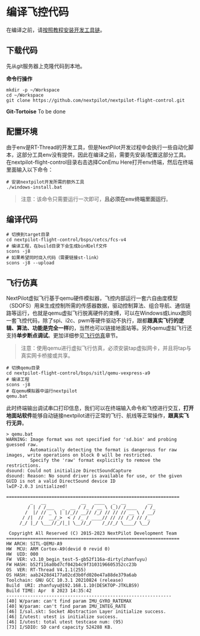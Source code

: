# 编译飞控代码

在编译之前，请[按照教程安装开发工具链](./1-toolchain.md)。

## 下载代码

先从git服务器上克隆代码到本地。

**命令行操作**

```
mkdir -p ~/Workspace
cd ~/Workspace
git clone https://github.com/nextpilot/nextpilot-flight-control.git
```
**Git-Tortoise**
To be done

## 配置环境

由于env是RT-Thread的开发工具，但是NextPilot开发过程中会执行一些自动化脚本，这部分工具env没有提供，因此在编译之前，需要先安装/配置这部分工具。在nextpilot-flight-control目录右击选择ConEmu Here打开env终端，然后在终端里面输入以下命令：
```shell
# 安装nextpilot开发所需的额外工具
./windows-install.bat
```
> 注意：该命令只需要运行一次即可，**且必须在env终端里面运行**。

## 编译代码

```
# 切换到target目录
cd nextpilot-flight-control/bsps/cetcs/fcs-v4
# 编译工程，在build目录下会生成bin和elf文件
scons -j8
# 如果希望同时烧入代码（需要链接st-link）
scons -j8 --upload
```

## 飞行仿真

NextPilot虚拟飞行基于qemu硬件模拟器，飞控内部运行一套六自由度模型（SDOFS）用来生成控制所需的传感器数据，驱动控制算法、组合导航、通信链路等运行，也就是qemu虚拟飞行脱离硬件的束缚，可以在Windows或Linux跑同一套飞控代码，除了spi、i2c、pwm等硬件驱动不执行，跟都**跟真实飞行的逻辑、算法、功能是完全一样**的，当然也可以链接地面站等。另外qemu虚拟飞行还支持**单步断点调试**。更加详细参见[飞行仿真](../E.%E9%A3%9E%E8%A1%8C%E4%BB%BF%E7%9C%9F/sitl_qemu.md)章节。

> 注意：使用qemu进行虚拟飞行仿真，必须安装tap虚拟网卡，并且将tap与真实网卡桥接或共享。

```
# 切换qemu目录
cd nextpilot-flight-control/bsps/sitl/qemu-vexpress-a9
# 编译工程
scons -j8
# 在qemu模拟器中运行nextpilot
qemu.bat
```
此时终端输出调试串口打印信息，我们可以在终端输入命令和飞控进行交互，**打开地面站软件**能够自动链接nextpilot进行正常的飞行、航线等正常操作，**跟真实飞行无异**。
```
> qemu.bat
WARNING: Image format was not specified for 'sd.bin' and probing guessed raw.
         Automatically detecting the format is dangerous for raw images, write operations on block 0 will be restricted.
         Specify the 'raw' format explicitly to remove the restrictions.
dsound: Could not initialize DirectSoundCapture
dsound: Reason: No sound driver is available for use, or the given GUID is not a valid DirectSound device ID
lwIP-2.0.3 initialized!

=================================================================
         _   __             __   ____   _  __        __
        / | / /___   _  __ / /_ / __ \ (_)/ /____   / /_
       /  |/ // _ \ | |/_// __// /_/ // // // __ \ / __/
      / /|  //  __/_>  < / /_ / ____// // // /_/ // /_
     /_/ |_/ \___//_/|_| \__//_/    /_//_/ \____/ \__/

 Copyright All Reserved (C) 2015-2023 NextPilot Development Team
=================================================================
HW ARCH: SITL-QEMU-A9
HW  MCU: ARM Cortex-A9(devid 0 revid 0)
HW  UID: 000
FW  VER: v3.10_begin_test-5-gb52f116a-dirty(zhanfuyu)
FW HASH: b52f116a0bd7cf042b4c9f3103196605352cc23b
OS  VER: RT-Thread V4.1.1(255)
OS HASH: aab2428d4177a02cd3b0fd020e47a88de379a6ab
Toolchain: GNU GCC 10.3.1 20210824 (release)
Build  URI: zhanfuyu@192.168.1.10(DESKTOP-JTKLBS9)
Build TIME: Apr  8 2023 14:35:42
--------------------------------------------------------------
[40] W/param: can't find param IMU_GYRO_RATEMAX
[40] W/param: can't find param IMU_INTEG_RATE
[46] I/sal.skt: Socket Abstraction Layer initialize success.
[46] I/utest: utest is initialize success.
[46] I/utest: total utest testcase num: (95)
[73] I/SDIO: SD card capacity 524288 KB.
```
